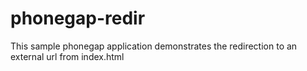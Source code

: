 # phonegap-redir
This sample phonegap application demonstrates the redirection to an external url from index.html
